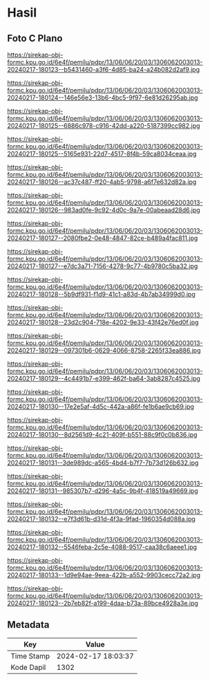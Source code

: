 # Hasil

## Foto C Plano

https://sirekap-obj-formc.kpu.go.id/6e4f/pemilu/pdpr/13/06/06/20/03/1306062003013-20240217-180123--b5431460-a3f6-4d85-ba24-a24b082d2af9.jpg

https://sirekap-obj-formc.kpu.go.id/6e4f/pemilu/pdpr/13/06/06/20/03/1306062003013-20240217-180124--146e56e3-13b6-4bc5-9f97-6e81d26295ab.jpg

https://sirekap-obj-formc.kpu.go.id/6e4f/pemilu/pdpr/13/06/06/20/03/1306062003013-20240217-180125--6886c978-c916-42dd-a220-5187399cc982.jpg

https://sirekap-obj-formc.kpu.go.id/6e4f/pemilu/pdpr/13/06/06/20/03/1306062003013-20240217-180125--5165e931-22d7-4517-8f4b-59ca8034ceaa.jpg

https://sirekap-obj-formc.kpu.go.id/6e4f/pemilu/pdpr/13/06/06/20/03/1306062003013-20240217-180126--ac37c487-ff20-4ab5-9798-a6f7e632d82a.jpg

https://sirekap-obj-formc.kpu.go.id/6e4f/pemilu/pdpr/13/06/06/20/03/1306062003013-20240217-180126--983ad0fe-9c92-4d0c-9a7e-00abeaad28d6.jpg

https://sirekap-obj-formc.kpu.go.id/6e4f/pemilu/pdpr/13/06/06/20/03/1306062003013-20240217-180127--2080fbe2-0e48-4847-82ce-b489a4fac811.jpg

https://sirekap-obj-formc.kpu.go.id/6e4f/pemilu/pdpr/13/06/06/20/03/1306062003013-20240217-180127--e7dc3a71-7156-4278-9c77-4b9780c5ba32.jpg

https://sirekap-obj-formc.kpu.go.id/6e4f/pemilu/pdpr/13/06/06/20/03/1306062003013-20240217-180128--5b9df931-f1d9-41c1-a83d-4b7ab34999d0.jpg

https://sirekap-obj-formc.kpu.go.id/6e4f/pemilu/pdpr/13/06/06/20/03/1306062003013-20240217-180128--23d2c904-718e-4202-9e33-43f42e76ed0f.jpg

https://sirekap-obj-formc.kpu.go.id/6e4f/pemilu/pdpr/13/06/06/20/03/1306062003013-20240217-180129--097301b6-0629-4066-8758-2265f33ea886.jpg

https://sirekap-obj-formc.kpu.go.id/6e4f/pemilu/pdpr/13/06/06/20/03/1306062003013-20240217-180129--4c4491b7-e399-462f-ba64-3ab8287c4525.jpg

https://sirekap-obj-formc.kpu.go.id/6e4f/pemilu/pdpr/13/06/06/20/03/1306062003013-20240217-180130--17e2e5af-4d5c-442a-a86f-fe1b6ae9cb69.jpg

https://sirekap-obj-formc.kpu.go.id/6e4f/pemilu/pdpr/13/06/06/20/03/1306062003013-20240217-180130--8d2561d9-4c21-409f-b551-88c9f0c0b836.jpg

https://sirekap-obj-formc.kpu.go.id/6e4f/pemilu/pdpr/13/06/06/20/03/1306062003013-20240217-180131--3de989dc-a565-4bd4-b7f7-7b73d126b632.jpg

https://sirekap-obj-formc.kpu.go.id/6e4f/pemilu/pdpr/13/06/06/20/03/1306062003013-20240217-180131--985307b7-d296-4a5c-9b4f-418519a49669.jpg

https://sirekap-obj-formc.kpu.go.id/6e4f/pemilu/pdpr/13/06/06/20/03/1306062003013-20240217-180132--e7f3d61b-d31d-4f3a-9fad-1960354d088a.jpg

https://sirekap-obj-formc.kpu.go.id/6e4f/pemilu/pdpr/13/06/06/20/03/1306062003013-20240217-180132--5546feba-2c5e-4088-9517-caa38c6aeee1.jpg

https://sirekap-obj-formc.kpu.go.id/6e4f/pemilu/pdpr/13/06/06/20/03/1306062003013-20240217-180133--1d9e94ae-9eea-422b-a552-9903cecc72a2.jpg

https://sirekap-obj-formc.kpu.go.id/6e4f/pemilu/pdpr/13/06/06/20/03/1306062003013-20240217-180123--2b7eb82f-a199-4daa-b73a-89bce4928a3e.jpg


## Metadata

| Key        | Value               |
| ---------- | ------------------- |
| Time Stamp | 2024-02-17 18:03:37 |
| Kode Dapil | 1302                |



